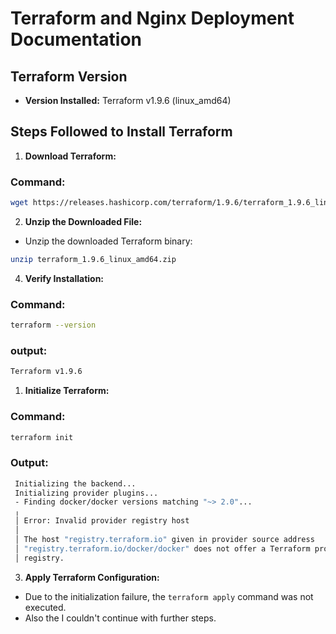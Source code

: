 # Terraform and Nginx Deployment Documentation

## Terraform Version
- **Version Installed:** Terraform v1.9.6 (linux_amd64)

## Steps Followed to Install Terraform

1. **Download Terraform:**
### Command:
```bash
wget https://releases.hashicorp.com/terraform/1.9.6/terraform_1.9.6_linux_amd64.zip
```

2. **Unzip the Downloaded File:**
 - Unzip the downloaded Terraform binary:
 ```bash
 unzip terraform_1.9.6_linux_amd64.zip
 ```
4. **Verify Installation:**
### Command:
```bash
terraform --version
```
### output:
 ```bash
 Terraform v1.9.6
 ```

1. **Initialize Terraform:**
### Command:
```bash
terraform init
```
### Output:
```bash
 Initializing the backend...
 Initializing provider plugins...
 - Finding docker/docker versions matching "~> 2.0"...
 ╷
 │ Error: Invalid provider registry host
 │ 
 │ The host "registry.terraform.io" given in provider source address
 │ "registry.terraform.io/docker/docker" does not offer a Terraform provider
 │ registry.
```


3. **Apply Terraform Configuration:**
- Due to the initialization failure, the `terraform apply` command was not executed.
- Also the I couldn't continue with further steps.
